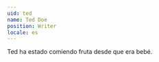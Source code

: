 ```yaml
---
uid: ted
name: Ted Doe
position: Writer
locale: es
---
```

Ted ha estado comiendo fruta desde que era bebé.
